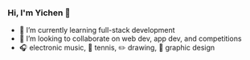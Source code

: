 ### Hi, I'm Yichen :wave:

- :book: I’m currently learning full-stack development
- :raising_hand: I’m looking to collaborate on web dev, app dev, and competitions
- :headphones: electronic music, :tennis: tennis, :pencil2: drawing, :art: graphic design
